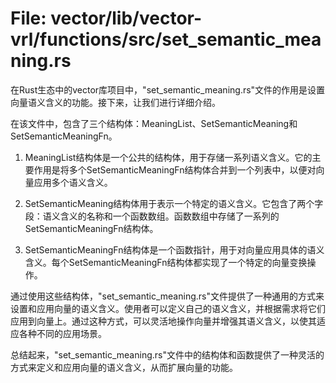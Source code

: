 # File: vector/lib/vector-vrl/functions/src/set_semantic_meaning.rs

在Rust生态中的vector库项目中，"set_semantic_meaning.rs"文件的作用是设置向量语义含义的功能。接下来，让我们进行详细介绍。

在该文件中，包含了三个结构体：MeaningList、SetSemanticMeaning和SetSemanticMeaningFn。

1. MeaningList结构体是一个公共的结构体，用于存储一系列语义含义。它的主要作用是将多个SetSemanticMeaningFn结构体合并到一个列表中，以便对向量应用多个语义含义。

2. SetSemanticMeaning结构体用于表示一个特定的语义含义。它包含了两个字段：语义含义的名称和一个函数数组。函数数组中存储了一系列的SetSemanticMeaningFn结构体。

3. SetSemanticMeaningFn结构体是一个函数指针，用于对向量应用具体的语义含义。每个SetSemanticMeaningFn结构体都实现了一个特定的向量变换操作。

通过使用这些结构体，"set_semantic_meaning.rs"文件提供了一种通用的方式来设置和应用向量的语义含义。使用者可以定义自己的语义含义，并根据需求将它们应用到向量上。通过这种方式，可以灵活地操作向量并增强其语义含义，以使其适应各种不同的应用场景。

总结起来，"set_semantic_meaning.rs"文件中的结构体和函数提供了一种灵活的方式来定义和应用向量的语义含义，从而扩展向量的功能。

